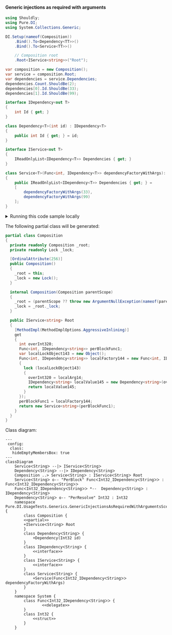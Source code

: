 #### Generic injections as required with arguments


```c#
using Shouldly;
using Pure.DI;
using System.Collections.Generic;

DI.Setup(nameof(Composition))
    .Bind().To<Dependency<TT>>()
    .Bind().To<Service<TT>>()

    // Composition root
    .Root<IService<string>>("Root");

var composition = new Composition();
var service = composition.Root;
var dependencies = service.Dependencies;
dependencies.Count.ShouldBe(2);
dependencies[0].Id.ShouldBe(33);
dependencies[1].Id.ShouldBe(99);

interface IDependency<out T>
{
    int Id { get; }
}

class Dependency<T>(int id) : IDependency<T>
{
    public int Id { get; } = id;
}

interface IService<out T>
{
    IReadOnlyList<IDependency<T>> Dependencies { get; }
}

class Service<T>(Func<int, IDependency<T>> dependencyFactoryWithArgs): IService<T>
{
    public IReadOnlyList<IDependency<T>> Dependencies { get; } =
    [
        dependencyFactoryWithArgs(33),
        dependencyFactoryWithArgs(99)
    ];
}
```

<details>
<summary>Running this code sample locally</summary>

- Make sure you have the [.NET SDK 9.0](https://dotnet.microsoft.com/en-us/download/dotnet/9.0) or later is installed
```bash
dotnet --list-sdk
```
- Create a net9.0 (or later) console application
```bash
dotnet new console -n Sample
```
- Add references to NuGet packages
  - [Pure.DI](https://www.nuget.org/packages/Pure.DI)
  - [Shouldly](https://www.nuget.org/packages/Shouldly)
```bash
dotnet add package Pure.DI
dotnet add package Shouldly
```
- Copy the example code into the _Program.cs_ file

You are ready to run the example 🚀
```bash
dotnet run
```

</details>

The following partial class will be generated:

```c#
partial class Composition
{
  private readonly Composition _root;
  private readonly Lock _lock;

  [OrdinalAttribute(256)]
  public Composition()
  {
    _root = this;
    _lock = new Lock();
  }

  internal Composition(Composition parentScope)
  {
    _root = (parentScope ?? throw new ArgumentNullException(nameof(parentScope)))._root;
    _lock = _root._lock;
  }

  public IService<string> Root
  {
    [MethodImpl(MethodImplOptions.AggressiveInlining)]
    get
    {
      int overInt320;
      Func<int, IDependency<string>> perBlockFunc1;
      var localLockObject143 = new Object();
      Func<int, IDependency<string>> localFactory144 = new Func<int, IDependency<string>>((int localArg14) =>
      {
        lock (localLockObject143)
        {
          overInt320 = localArg14;
          IDependency<string> localValue145 = new Dependency<string>(overInt320);
          return localValue145;
        }
      });
      perBlockFunc1 = localFactory144;
      return new Service<string>(perBlockFunc1);
    }
  }
}
```

Class diagram:

```mermaid
---
 config:
  class:
   hideEmptyMembersBox: true
---
classDiagram
	ServiceᐸStringᐳ --|> IServiceᐸStringᐳ
	DependencyᐸStringᐳ --|> IDependencyᐸStringᐳ
	Composition ..> ServiceᐸStringᐳ : IServiceᐸStringᐳ Root
	ServiceᐸStringᐳ o-- "PerBlock" FuncᐸInt32ˏIDependencyᐸStringᐳᐳ : FuncᐸInt32ˏIDependencyᐸStringᐳᐳ
	FuncᐸInt32ˏIDependencyᐸStringᐳᐳ *--  DependencyᐸStringᐳ : IDependencyᐸStringᐳ
	DependencyᐸStringᐳ o-- "PerResolve" Int32 : Int32
	namespace Pure.DI.UsageTests.Generics.GenericInjectionsAsRequiredWithArgumentsScenario {
		class Composition {
		<<partial>>
		+IServiceᐸStringᐳ Root
		}
		class DependencyᐸStringᐳ {
			+Dependency(Int32 id)
		}
		class IDependencyᐸStringᐳ {
			<<interface>>
		}
		class IServiceᐸStringᐳ {
			<<interface>>
		}
		class ServiceᐸStringᐳ {
			+Service(FuncᐸInt32ˏIDependencyᐸStringᐳᐳ dependencyFactoryWithArgs)
		}
	}
	namespace System {
		class FuncᐸInt32ˏIDependencyᐸStringᐳᐳ {
				<<delegate>>
		}
		class Int32 {
			<<struct>>
		}
	}
```

